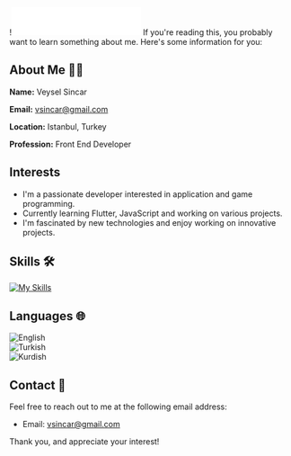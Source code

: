 !<img src="new.svg"></img>
If you're reading this, you probably want to learn something about me. Here's some information for you:

## About Me 👨‍💻
**Name:** Veysel Sincar

**Email:** vsincar@gmail.com

**Location:** Istanbul, Turkey

**Profession:** Front End Developer

## Interests 
- I'm a passionate developer interested in application and game programming.
- Currently learning Flutter, JavaScript and working on various projects.
- I'm fascinated by new technologies and enjoy working on innovative projects.

## Skills 🛠️

[![My Skills](https://skillicons.dev/icons?i=js,html,css,flutter,figma,ps,xd)](https://skillicons.dev)

## Languages 🌐
![English](https://img.shields.io/badge/English-B1-green)  
![Turkish](https://img.shields.io/badge/Turkish-C1-blue)  
![Kurdish](https://img.shields.io/badge/Kurdish-B1-green)  

## Contact 📧
Feel free to reach out to me at the following email address:
- Email: vsincar@gmail.com

Thank you, and appreciate your interest!
